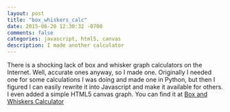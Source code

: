 ```yaml
---
layout: post
title: "box_whiskers_calc"
date: 2015-06-20 12:30:32 -0700
comments: false
categories: javascript, html5, canvas
description: I made another calculator
---
```

 There is a shocking lack of box and whisker graph calculators on the Internet. Well, accurate ones anyway, so I made one. Originally I needed one for some calculations I was doing and made one in Python, but then I figured I can easily rewrite it into Javascript and make it available for others. I even added a simple HTML5 canvas graph. You can find it at [Box and Whiskers Calculator](http://maciejkus.com/box_whiskers/)

